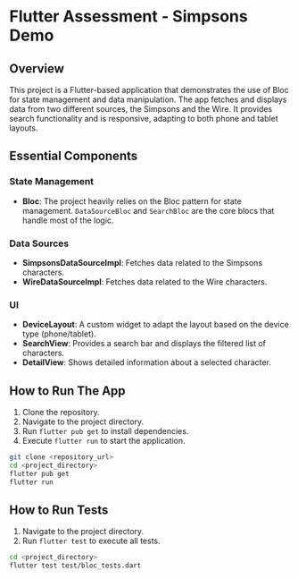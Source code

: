 # Flutter Assessment - Simpsons Demo

## Overview

This project is a Flutter-based application that demonstrates the use of Bloc for state management and data manipulation. The app fetches and displays data from two different sources, the Simpsons and the Wire. It provides search functionality and is responsive, adapting to both phone and tablet layouts.

## Essential Components

### State Management

- **Bloc**: The project heavily relies on the Bloc pattern for state management. `DataSourceBloc` and `SearchBloc` are the core blocs that handle most of the logic.

### Data Sources

- **SimpsonsDataSourceImpl**: Fetches data related to the Simpsons characters.
- **WireDataSourceImpl**: Fetches data related to the Wire characters.

### UI

- **DeviceLayout**: A custom widget to adapt the layout based on the device type (phone/tablet).
- **SearchView**: Provides a search bar and displays the filtered list of characters.
- **DetailView**: Shows detailed information about a selected character.

## How to Run The App

1. Clone the repository.
2. Navigate to the project directory.
3. Run `flutter pub get` to install dependencies.
4. Execute `flutter run` to start the application.

```bash
git clone <repository_url>
cd <project_directory>
flutter pub get
flutter run
```

## How to Run Tests

1. Navigate to the project directory.
2. Run `flutter test` to execute all tests.

```bash
cd <project_directory>
flutter test test/bloc_tests.dart
```
